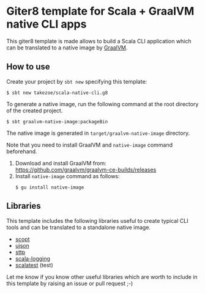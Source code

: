 Giter8 template for Scala + GraalVM native CLI apps
========

This giter8 template is made allows to build a Scala CLI application which can be translated to a native image by [GraalVM](https://www.graalvm.org/).

How to use
--------

Create your project by `sbt new` specifying this template:

```
$ sbt new takezoe/scala-native-cli.g8
```

To generate a native image, run the following command at the root directory of the created project.

```
$ sbt graalvm-native-image:packageBin
```

The native image is generated in `target/graalvm-native-image` directory.

Note that you need to install GraalVM and `native-image` command beforehand.

1. Download and install GraalVM from: https://github.com/graalvm/graalvm-ce-builds/releases
2. Install `native-image` command as follows:
   ```
   $ gu install native-image
   ```

Libraries
--------

This template includes the following libraries useful to create typical CLI tools and can be translated to a standalone native image.

- [scopt](https://github.com/scopt/scopt)
- [ujson](https://github.com/lihaoyi/upickle)
- [sttp](https://github.com/softwaremill/sttp)
- [scala-logging](https://github.com/lightbend/scala-logging)
- [scalatest](https://github.com/scalatest/scalatest) (test)

Let me know if you know other useful libraries which are worth to include in this template by raising an issue or pull request ;-)
